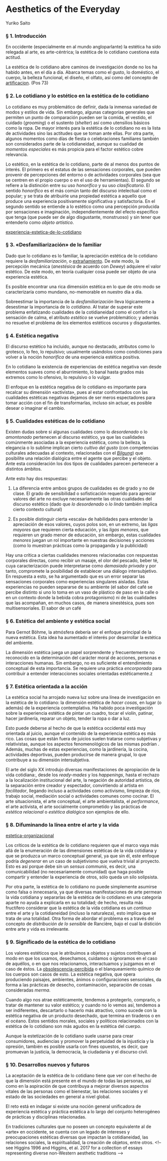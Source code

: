# Aesthetics of the Everyday

Yuriko Saito

### § 1. Introducción

En occidente (especialmente en al mundo angloparlante) la estética ha sido relegada al arte, es arte-céntrica; la estética de lo cotidiano cuestiona esta actitud.

La estética de lo cotidiano abre caminos de investigación donde no los ha habido antes, en el día a día. Abarca temas como el gusto, lo doméstico, el cuerpo, la belleza funcional, el diseño, el olfato, así como del concepto de [artificacion](artificacion.md). (Pos 73)

### § 2. Lo cotidiano y lo estético en la estética de lo cotidiano

Lo cotidiano es muy problemático de definir, dada la inmensa variedad de modos y estilos de vida. Sin embargo, algunas categorías generales que permiten un punto de comparación pueden ser la comida, el vestido, el cuidado (*grooming*) o el sustento (*shelter*) así como utensilios básicos como la ropa. De mayor interés para la estética de lo cotidiano no es la lista de actividades sino las actitudes que se toman ante ellas. Por otra parte, algunos momentos como días de fiesta o celebraciones familiares también son considerados parte de la cotidianeidad, aunque su cualidad de *momentos especiales* es más propicia para el factor estético cobre relevancia.

Lo estético, en la estética de lo cotidiano, parte de al menos dos puntos de interés. El primero es el estatus de las sensaciones corporales, que pueden provenir de percepciones del entorno o de actividades corporales (sea que se centren en el propio cuerpo o en el uso de herramientas). El segundo se refiere a la distinción entre su uso *honorífico* y su uso *clasificatorio*. El sentido *honorífico* es el más común tanto del discurso intelectual como el popular; y se trata de atribuirle una propiedad estética a aquello que produce una experiencia positivamente significativa y satisfactoria. En el segundo sentido se entiende a lo estético como una percepción producida por sensaciones e imaginación, independientemente del efecto específico que tenga (que puede ser de algo disgustante, monstruoso) y sin tener que entenderlo como *objeto artístico*.

[experiencia-estetica-de-lo-cotidiano](experiencia-estetica-de-lo-cotidiano.md)

### § 3. «Desfamiliarización» de lo familiar

Dado que lo cotidiano es lo familiar, la apreciación estética de lo cotidiano requiere la *desfamiliarización*, o [extrañamiento](extra%C3%B1amiento.md). De este modo, la percepción mecánica (*anestésica* de acuerdo con *Dewey*) adquiere el valor estético. De este modo, en teoría cualquier cosa puede ser objeto de una experiencia estética.

Es posible encontrar una rica dimensión estética en lo que de otro modo se caracterizaría como mundano, no-memorable en nuestro día a día.

Sobreestimar la importancia de la *desfamiliarización* lleva lógicamente a desestimar la importancia de lo *cotidiano*. Al tratar de superar este problema enfatizando cualidades de la cotidianeidad como el confort o la sensación de calma, el atributo *estético* se vuelve problemático; y además no resuelve el problema de los elementos estéticos oscuros y disgustantes.

### § 4. Estética negativa

El discurso estético ha incluido, aunque no destacado, atributos como lo grotesco, lo feo, lo repulsivo; usualmente usándolos como condiciones para volver a la noción *honorífica* de una experiencia estética positiva.

En lo cotidiano la existencia de experiencias de estética negativa van desde elementos suaves como el aburrimiento, lo banal hasta grados más extremos como lo ofensivo, lo repulsivo o lo vulgar.

El enfoque en la estética negativa de lo cotidiano es importante para recalcar su dimensión «activista», pues al estar confrontados con las cualidades estéticas negativas dejamos de ser meros espectadores para tomar acción con el fin de transformarlas, incluso sin actuar, es posible desear o imaginar el cambio.

### § 5. Cualidades estéticas de lo cotidiano

Existen dudas sobre si algunas cualidades como lo *desordenado* o lo *amontonado* pertenecen al discurso estético, ya que las cualidades comúnmente asociadas a la experiencia estética, como la belleza, la elegancia o lo sublime implican cierto *cultivo del gusto* (con competencias culturales adecuadas al contexto, relacionadas con el [*Bilgung*](https://en.wikipedia.org/wiki/Bildung)) que posibilite una relación dialógica entre el agente que percibe y el objeto. Ante esta consideración los dos tipos de cualidades parecen pertenecer a distintos ámbitos.

Ante esto hay dos respuestas:

1. La diferencia entre ambos grupos de cualidades es de grado y no de clase. El grado de sensibilidad o sofisticación requerido para apreciar valores del arte no excluye necesariamente las otras cualidades del discurso estético (dado que *lo desordenado* o *lo lindo* también implica cierto contexto cultural)

1. Es posible distinguir cierta «escala» de habilidades para entender la apreciación de esos valores, cuyos polos son, en un extremo, las *ligas mayores* que requieren cierta educación, y las *ligas menores*, que requieren un grado menor de educación, sin embargo, estas cualidades *menores* juegan un rol importante en nuestras decisiones y acciones (como lo muestran prácticas como la propaganda y la publicidad)

Hay una crítica a ciertas cualidades menores relacionadas con respuestas corporales directas, como recibir un masaje, el olor del pescado, beber té, cuya caracterización puede interpretarse como *demasiado privada* y por tanto, compromete la posibilidad de establecer una diálogo intersubjetivo. En respuesta a esto, se ha argumentado que es un error separar las sensaciones corporales como experiencias singulares aisladas. Estas experiencias no pueden separarse de su ambiente (el sabor del café se percibe distinto si uno lo toma en un vaso de plástico de paso en la calle o en un contexto donde la bebida cobra protagonismo) ni de las cualidades que las acompañan, en muchos casos, de manera sinestésica, pues son multisensoriales. El sabor de un café

### § 6. Estética del ambiente y estética social

Para Gernot Böhme, la atmósfera debería ser el enfoque principal de la nueva estética. Esta idea ha aumentado el interés por desarrollar la estética del ambiente.

La dimensión estética juega un papel sorprendente y frecuentemente no reconocido en la determinación del carácter moral de acciones, personas e interacciones humanas. Sin embargo, no es suficiente el entendimiento conceptual de esta importancia. Se requiere una práctica *encorporada* para contribuir a entender interacciones sociales orientadas estéticamente.z

### § 7. Estética orientada a la acción

La estética social ha arrojado nueva luz sobre una línea de investigación en la estética de lo cotidiano: la dimensión estética de *hacer cosas*, en lugar (o además) de la experiencia contemplativa. Ha habido poca investigación sobre la experiencia estética de pintar un cuadro, tocar el violín, patinar, hacer jardinería, reparar un objeto, tender la ropa o dar a luz.

Esto puede deberse al hecho de que la estética occidental está muy orientada al juicio, aunque el contenido de la experiencia estética es más rico. Las cosas que están fuera de juicios suelen tratarse como subjetivas y relativistas, aunque los aspectos fenomenológicos de las mismas podrían . Además, muchas de estas experiencias, como la jardinería, la cocina, actividades deportivas, pueden producirse de manera grupal, lo que contribuye a su dimensión intersubjetiva.

El arte del siglo XX introdujo diversas manifestaciones de apropiación de la vida cotidiana:, desde los *ready-mades* y los *happenings*, hasta el rechazo a la localización institucional del arte, la negación de autoridad artística, de la separación entre creador y espectador, convirtiendo al artista en *facilitador*, llegando incluso a actividades como activismo, limpieza de ríos, trabajo social, mediación social o actividades comunes como cocinar. El arte situacionista, el arte conceptual, el arte ambientalista, el *performance*, el arte activista, el arte socialmente comprometido y las prácticas de *estética relacional* o *estética dialógica* son ejemplos de ello.

### § 8. Difuminando la línea entre el arte y la vida

[estetica-organizacional](estetica-organizacional.md)

Los críticos de la estética de lo cotidiano requieren que el marco vaya más allá de la enumeración de las dimensiones estéticas de la vida cotidiana y que se produzca un marco conceptual general, ya que sin él, este enfoque podría *degenerar* en un caso de subjetivismo que vuelva trivial al proyecto. Esto es así porque debe sin un *sensus communis*, es decir, una comunicabilidad (no necesariamente comunidad) que haga posible compartir y entender la experiencia de otros, sólo queda un silo solipsista.

Por otra parte, la estética de lo cotidiano no puede simplemente asumirse como falsa o innecesaria, ya que diversas manifestaciones de arte permean la vida cotidiana y separarlas de la estética de lo cotidiano en una categoría aparte no ayuda a explicarla en su totalidad; de hecho, resulta más fructífero considerar que la estética de la vida cotidiana es un *continuo* entre el arte y la cotidianeidad (incluso la naturaleza), esto implica que se trata de una totalidad. Otra forma de abordar el problema es a través del concepto de *distribución de lo sensible* de Rancière, bajo el cual la distición entre arte y vida es irrelevante.

### § 9. Significado de la estética de lo cotidiano

Los valores estéticos que le atribuimos a objetos y sujetos contribuyen al modo en que los usamos, desechamos, cuidamos o ignoramos en el caso de aquéllos, o en que nos relacionamos, interactuamos y juzgamos en el caso de éstos. La [obsolescencia-percibida](obsolescencia-percibida.md) o el blanqueamiento químico de los cuerpos son casos de esto. La estética negativa, que opera produciendo paisajes, ambientes, ánimos o configuraciones sensoriales, da forma a las prácticas de desecho, contaminación, separación de cosas consideradas *merma*.

Cuando algo nos atrae estéticamente, tendemos a protegerlo, comprarlo, o tratar de mantener su valor estético; y cuando no lo vemos así, tendemos a ser indiferentes, descartarlo o hacerlo más atractivo, como sucede con la estética negativa de un producto desechado, que termina en tiraderos o en el océano. Estos sentidos morales, sociales y políticos relacionados con la estética de lo cotidiano son más agudos en la estética del cuerpo.

Aunque la estetización de lo cotidiano suele usarse para crear consumidores, audiencias y promover la perpetuidad de la injusticia y la opresión, también es posible usarla con fines opuestos, es decir, que promuevan la justicia, la democracia, la ciudadanía y el discurso civil.

### § 10. Desarrollos nuevos y futuros

La aceptación de la estética de lo cotidiano tiene que ver con el hecho de que la dimensión está presente en el mundo de todas las personas, así como en la aspiración de que contribuya a mejorar diversos aspectos vitales de las personas como el bienestar, las relaciones sociales y el estado de las sociedades en general a nivel global.

El reto está en indagar si existe una noción general unificadora de experiencia estética y práctica estética a lo largo del conjunto heterogéneo de prácticas y disciplinas relacionadas.

En tradiciones culturales que no poseen un concepto equivalente al de «arte» en occidente, se cuenta con un legado de intereses y preocupaciones estéticas diversas que impactan la cotidianeidad, las relaciones sociales, la espiritualidad, la creación de objetos, entre otros. \<!– see Higgins 1996 and Higgins, et al. 2017 for a collection of essays representing diverse non-Western aesthetic traditions –>
